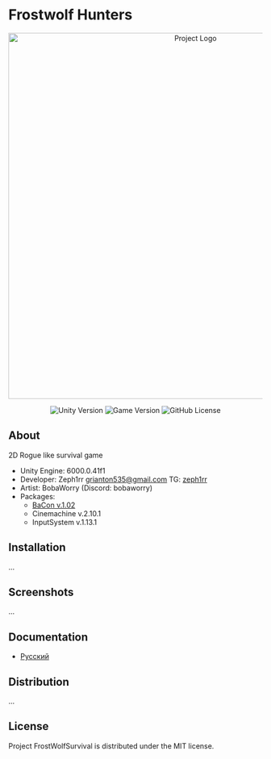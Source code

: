 # Frostwolf Hunters



<p align="center">
      <img src="https://i.imgur.com/QMHxLGe.png" alt="Project Logo" width="726">
</p>

<p align="center">
    <img src="https://img.shields.io/badge/Engine-6000.0.41f1-blueviolet" alt="Unity Version">
    <img src="https://img.shields.io/badge/Version-0.0.1-blue" alt="Game Version">
    <img alt="GitHub License" src="https://img.shields.io/github/license/Zeph1rr/frostwolfhunters">
</p>

## About

2D Rogue like survival game

- Unity Engine: 6000.0.41f1
- Developer: Zeph1rr <grianton535@gmail.com> TG: [zeph1rr](https://t.me/zeph1rr)
- Artist: BobaWorry (Discord: bobaworry)
- Packages:
  - [BaCon v.1.02](https://github.com/vavilichev/BaCon/releases/tag/v.1.02)
  - Cinemachine v.2.10.1
  - InputSystem v.1.13.1

## Installation

...

## Screenshots

...

## Documentation

- [Русский](./docs/)

## Distribution

...

## License

Project FrostWolfSurvival is distributed under the MIT license.